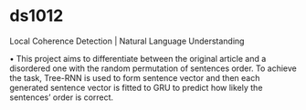 # ds1012

Local Coherence Detection | Natural Language Understanding

• This project aims to differentiate between the original article and a disordered one with the random permutation of sentences order.
To achieve the task, Tree-RNN is used to form sentence vector and then each generated sentence vector is fitted to GRU to predict
how likely the sentences’ order is correct.
